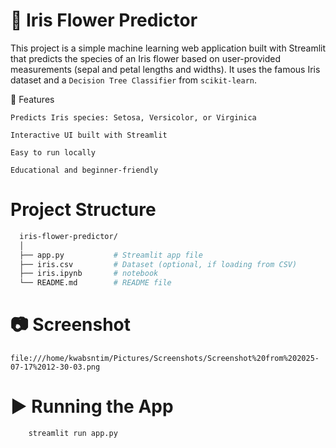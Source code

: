 # 🌸 Iris Flower Predictor

This project is a simple machine learning web application built with Streamlit that predicts the species of an Iris flower based on user-provided measurements (sepal and petal lengths and widths). It uses the famous Iris dataset and a `Decision Tree Classifier` from `scikit-learn`.


📝 Features

    Predicts Iris species: Setosa, Versicolor, or Virginica

    Interactive UI built with Streamlit

    Easy to run locally

    Educational and beginner-friendly


# Project Structure 
```bash
  iris-flower-predictor/
  │
  ├── app.py           # Streamlit app file
  ├── iris.csv         # Dataset (optional, if loading from CSV)
  ├── iris.ipynb       # notebook
  └── README.md        # README file
```

# 📷 Screenshot
    
    file:///home/kwabsntim/Pictures/Screenshots/Screenshot%20from%202025-07-17%2012-30-03.png

# ▶️ Running the App

```bash
    streamlit run app.py
```
